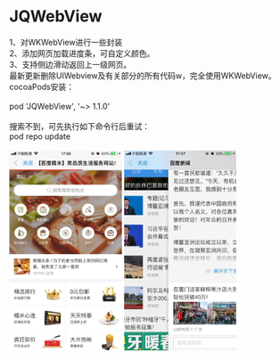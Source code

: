 # JQWebView
1、对WKWebView进行一些封装<br>
2、添加网页加载进度条，可自定义颜色。<br>
3、支持侧边滑动返回上一级网页。<br>
最新更新删除UIWebview及有关部分的所有代码w，完全使用WKWebView。
cocoaPods安装：<br><br>
pod 'JQWebView', '~> 1.1.0'
<br><br>
搜索不到，可先执行如下命令行后重试：<br>
pod repo update<br>
<br>
<img src="https://raw.githubusercontent.com/Metoos/JQWebView/master/screenshots/screenshots.jpg" width="40%" alt=""/>  <img src="https://raw.githubusercontent.com/Metoos/JQWebView/master/screenshots/screenshots1.jpg" width="40%" alt=""/>
